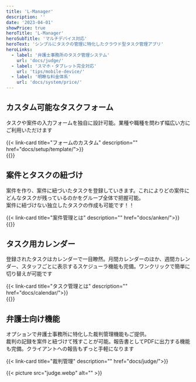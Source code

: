 ```yaml
---
title: 'L-Manager'
description: ''
date: '2023-04-01'
showPrice: true
heroTitle: 'L-Manager'
heroSubTitle: 'マルチデバイス対応'
heroText: 'シンプルにタスクの管理に特化したクラウド型タスク管理アプリ'
heroLinks:
  - label: '弁護士事務所のタスク管理システム'
    url: 'docs/judge/'
  - label: 'スマホ・タブレット完全対応'
    url: 'tips/mobile-device/'
  - label: '明瞭な料金体系'
    url: 'docs/system/price/'
---
```


<!-- ▼自作できる -->
<div class="container my-5" id="nocode-custom-daily-report">
<div class="row align-items-center rounded-3 border shadow-lg">
<div class="col-lg-7">
<h2 class="display-4 fw-bold text-body-emphasis lh-1">カスタム可能なタスクフォーム</h2>
<p class="lead">

タスクや案件の入力フォームを独自に設計可能。業種や職種を問わず幅広い方にご利用いただけます

</p>
{{< link-card title="フォームのカスタム" description="" href="docs/setup/template/">}}
</div>
<div class="col-lg-9">
{{<iTablet filename="test" msg="テスト" alice="ok">}}

</div>
</div>
</div>

<!-- ▼案件・タスク -->
<div class="container my-5" id="nocode-custom-daily-report">
<div class="row align-items-center rounded-3 border shadow-lg">
<div class="col-lg-7">
<h2 class="display-4 fw-bold text-body-emphasis lh-1">案件とタスクの紐づけ</h2>
<p class="lead">

案件を作り、案件に紐づいたタスクを登録していきます。これによりどの案件にどんなタスクが残っているのかをグループ全体で把握可能。  
案件に紐づけない独立したタスクの作成も可能です！！

</p>
{{< link-card title="案件管理とは" description="" href="docs/anken/">}}
</div>
<div class="col-lg-9">
{{<iTablet filename="test" msg="テスト" alice="ok">}}

</div>
</div>
</div>

<!-- ▼カレンダー -->
<div class="container my-5" id="nocode-custom-daily-report">
<div class="row align-items-center rounded-3 border shadow-lg">
<div class="col-lg-7">
<h2 class="display-4 fw-bold text-body-emphasis lh-1">タスク用カレンダー</h2>
<p class="lead">

登録されたタスクはカレンダーで一目瞭然。月間カレンダーのほか、週間カレンダー、スタッフごとに表示するスケジューラ機能も完備。ワンクリックで簡単に切り替えが可能です

</p>
{{< link-card title="タスク管理とは" description="" href="docs/calendar/">}}
</div>
<div class="col-lg-9">
{{<iTablet filename="month" msg="カレンダ" alice="ok">}}

</div>
</div>
</div>

<!-- ▼カレンダー -->
<div class="container my-5" id="nocode-custom-daily-report">
<div class="row align-items-center rounded-3 border shadow-lg">
<div class="col-lg-7">
<h2 class="display-4 fw-bold text-body-emphasis lh-1">弁護士向け機能</h2>
<p class="lead">

オプションで弁護士事務所に特化した裁判管理機能もご提供。  
裁判の記録を案件と紐づけて残すことが可能。報告書としてPDFに出力する機能も完備。クライアントへの報告もずっと手軽になります

</p>
{{< link-card title="裁判管理" description="" href="docs/judge/">}}
</div>
<div class="col-lg-9">

{{< picture src="judge.webp" alt="" >}}

</div>
</div>
</div>
